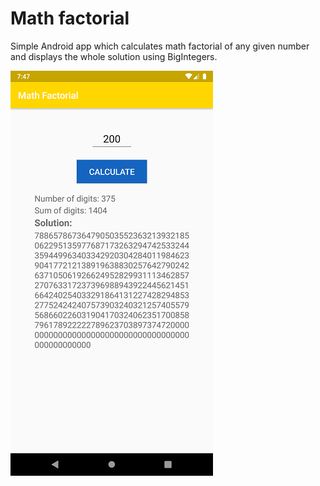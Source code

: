# Math factorial
Simple Android app which calculates math factorial of any given number and displays the whole solution using BigIntegers.

![](images/Screenshot_small.png)
